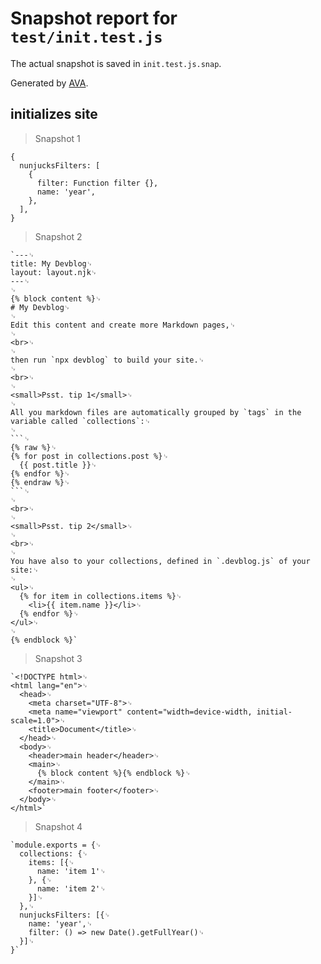 # Snapshot report for `test/init.test.js`

The actual snapshot is saved in `init.test.js.snap`.

Generated by [AVA](https://avajs.dev).

## initializes site

> Snapshot 1

    {
      nunjucksFilters: [
        {
          filter: Function filter {},
          name: 'year',
        },
      ],
    }

> Snapshot 2

    `---␊
    title: My Devblog␊
    layout: layout.njk␊
    ---␊
    ␊
    {% block content %}␊
    # My Devblog␊
    ␊
    Edit this content and create more Markdown pages,␊
    ␊
    <br>␊
    ␊
    then run `npx devblog` to build your site.␊
    ␊
    <br>␊
    ␊
    <small>Psst. tip 1</small>␊
    ␊
    All you markdown files are automatically grouped by `tags` in the variable called `collections`:␊
    ␊
    ```␊
    {% raw %}␊
    {% for post in collections.post %}␊
      {{ post.title }}␊
    {% endfor %}␊
    {% endraw %}␊
    ```␊
    ␊
    <br>␊
    ␊
    <small>Psst. tip 2</small>␊
    ␊
    <br>␊
    ␊
    You have also to your collections, defined in `.devblog.js` of your site:␊
    ␊
    <ul>␊
      {% for item in collections.items %}␊
        <li>{{ item.name }}</li>␊
      {% endfor %}␊
    </ul>␊
    ␊
    {% endblock %}`

> Snapshot 3

    `<!DOCTYPE html>␊
    <html lang="en">␊
      <head>␊
        <meta charset="UTF-8">␊
        <meta name="viewport" content="width=device-width, initial-scale=1.0">␊
        <title>Document</title>␊
      </head>␊
      <body>␊
        <header>main header</header>␊
        <main>␊
          {% block content %}{% endblock %}␊
        </main>␊
        <footer>main footer</footer>␊
      </body>␊
    </html>`

> Snapshot 4

    `module.exports = {␊
      collections: {␊
        items: [{␊
          name: 'item 1'␊
        }, {␊
          name: 'item 2'␊
        }]␊
      },␊
      nunjucksFilters: [{␊
        name: 'year',␊
        filter: () => new Date().getFullYear()␊
      }]␊
    }`
